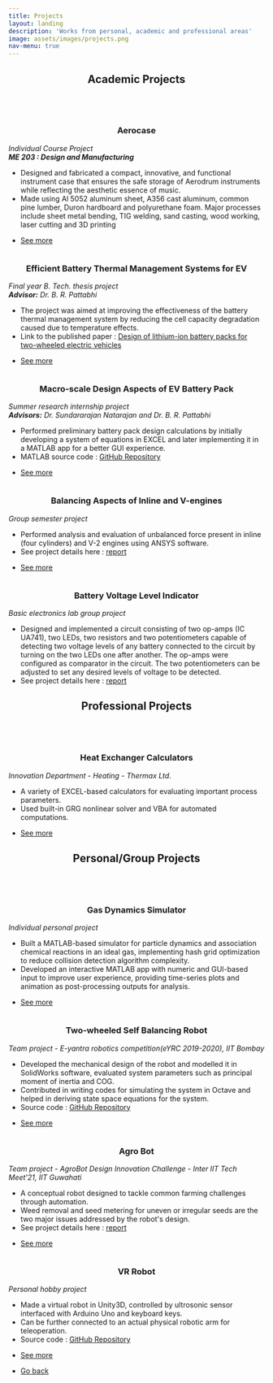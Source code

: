 ```yaml
---
title: Projects
layout: landing
description: 'Works from personal, academic and professional areas'
image: assets/images/projects.png
nav-menu: true
---
```


<!-- Main -->
<div id="main">

<!-- One -->
<section id="one">
	<div class="inner">
		<header class="major">
			<h2>Academic Projects</h2>
		</header>
	</div>
</section>

<!-- Two -->
<section id="two" class="spotlights">
    <section>
        <a href="Project_pages/aerocase.html" class="image">
            <img src="{% link assets/Project_files/Aerocase/Aerocase_heroshot.png %}" alt="" data-position="center center" />
        </a>
        <div class="content">
            <div class="inner">
                <header class="major" style="margin:0;">
                    <h3>Aerocase</h3>
                </header>
                <p><em>Individual Course Project <br> <b>ME 203 : Design and Manufacturing</b></em></p>
                <ul>
                    <li>Designed and fabricated a compact, innovative, and functional instrument case that ensures the safe storage of Aerodrum instruments while reflecting the aesthetic essence of music.</li>
                    <li>Made using Al 5052 aluminum sheet, A356 cast aluminum, common pine lumber, Duron hardboard and polyurethane foam. Major processes include sheet metal bending, TIG welding, sand casting, wood working, laser cutting and 3D printing</li>
                </ul>
                <ul class="actions">
                    <li><a href="Project_pages/aerocase.html" class="button">See more</a></li>
                </ul>
            </div>
        </div>
    </section>
    <section>
        <a href="Project_pages/battery.html" class="image">
            <img src="{% link assets/Project_files/Battery/Tap_temp_distri.png %}" alt="" data-position="center center" />
        </a>
        <div class="content">
            <div class="inner">
                <header class="major" style="margin:0;">
                    <h3>Efficient Battery Thermal Management Systems for EV</h3>
                </header>
                <p><em>Final year B. Tech. thesis project <br> <b>Advisor:</b> Dr. B. R. Pattabhi</em></p>
                <ul>
                    <li>The project was aimed at improving the effectiveness of the battery thermal management system by reducing the cell capacity degradation caused due to temperature effects.</li>
                    <li>Link to the published paper : <a href="https://onlinelibrary.wiley.com/doi/abs/10.1002/est2.458" target="_blank">Design of lithium-ion battery packs for two-wheeled electric vehicles</a></li>
                </ul>
                <ul class="actions">
                    <li><a href="Project_pages/battery.html" class="button">See more</a></li>
                </ul>
            </div>
        </div>
    </section>
    <section>
        <a href="Project_pages/pack_design.html" class="image">
            <img src="{% link assets/Project_files/Pack_design/sliders.JPG %}" alt="" data-position="center center" />
        </a>
        <div class="content">
            <div class="inner">
                <header class="major" style="margin:0;">
                    <h3>Macro-scale Design Aspects of EV Battery Pack</h3>
                </header>
                <p><em>Summer research internship project <br> <b>Advisors:</b> Dr. Sundararajan Natarajan and Dr. B. R. Pattabhi</em></p>
                <ul>
                    <li>Performed preliminary battery pack design calculations by initially developing a system of equations in EXCEL and later implementing it in a MATLAB app for a better GUI experience.</li>
                    <li>MATLAB source code : <a href="https://github.com/dhruvaljavia/EV_calculator" target="_blank">GitHub Repository</a></li>
                </ul>
                <ul class="actions">
                    <li><a href="Project_pages/pack_design.html" class="button">See more</a></li>
                </ul>
            </div>
        </div>
    </section>
    <section>
        <a href="Project_pages/engine.html" class="image">
            <img src="{% link assets/Project_files/Engine_analysis/inline_engine.PNG %}" alt="" data-position="center center" />
        </a>
        <div class="content">
            <div class="inner">
                <header class="major" style="margin:0;">
                    <h3>Balancing Aspects of Inline and V-engines</h3>
                </header>
                <p><em>Group semester project</em></p>
                <ul>
                    <li>Performed analysis and evaluation of unbalanced force present in inline (four cylinders) and V-2 engines using ANSYS software.</li>
                    <li>See project details here : <a href="../assets/Project_files/Engine_analysis/engine_report.pdf" target="_blank">report</a></li>
                </ul> 
                <ul class="actions">
                    <li><a href="Project_pages/engine.html" class="button">See more</a></li>
                </ul>
            </div>
        </div>
    </section>
    <section>
        <img src="{% link assets/Project_files/BE_lab_project_circuit.PNG %}" alt="" data-position="center center" class="image"/>
        <div class="content">
            <div class="inner">
                <header class="major" style="margin:0;">
                    <h3>Battery Voltage Level Indicator</h3>
                </header>
                <p><em>Basic electronics lab group project</em></p>
                <ul>
                    <li>Designed and implemented a circuit consisting of two op-amps (IC UA741), two LEDs, two resistors and
                    two potentiometers capable of detecting two voltage levels of any battery connected to the circuit by
                    turning on the two LEDs one after another. The op-amps were configured as comparator in the circuit. The two potentiometers can be adjusted to set any desired levels of voltage to be detected.</li>
                    <li>See project details here : <a href="../assets/Project_files/BE_lab_project_report.pdf" target="_blank">report</a></li>
                </ul>
            </div>
        </div>
    </section>
</section>

<!-- Three -->
<section id="three">
	<div class="inner">
		<header class="major">
			<h2>Professional Projects</h2>
		</header>
	</div>
</section>

<!-- Four -->
<section id="four" class="spotlights">
    <section>
        <a href="Project_pages/thermal_calcs.html" class="image">
            <img src="{% link assets/Project_files/Thermal_calcs/film_temp.png %}" alt="" data-position="center center" />
        </a>
        <div class="content">
            <div class="inner">
                <header class="major" style="margin:0;">
                    <h3>Heat Exchanger Calculators</h3>
                </header>
                <p><em>Innovation Department - Heating - Thermax Ltd.</em></p>
                <ul>
                    <li>A variety of EXCEL-based calculators for evaluating important process parameters.</li>
                    <li>Used built-in GRG nonlinear solver and VBA for automated computations.</li>
                </ul>
                <ul class="actions">
                    <li><a href="Project_pages/thermal_calcs.html" class="button">See more</a></li>
                </ul>
            </div>
        </div>
    </section>
</section>

<!-- Five -->
<section id="five">
	<div class="inner">
		<header class="major">
			<h2>Personal/Group Projects</h2>
		</header>
	</div>
</section>

<!-- Six -->
<section id="six" class="spotlights">
    <section>
        <a href="Project_pages/gas_sim.html" class="image">
            <img src="{% link assets/Project_files/Gas_sim/two_gas_mix.png %}" alt="" data-position="center center" />
        </a>
        <div class="content">
            <div class="inner">
                <header class="major" style="margin:0;">
                    <h3>Gas Dynamics Simulator</h3>
                </header>
                <p><em>Individual personal project</em></p>
                <ul>
                    <li>Built a MATLAB-based simulator for particle dynamics and association chemical reactions in an ideal gas, implementing hash grid optimization to reduce collision detection algorithm complexity.</li>
                    <li>Developed an interactive MATLAB app with numeric and GUI-based input to improve user experience, providing time-series plots and animation as post-processing outputs for analysis.</li>
                </ul>
                <ul class="actions">
                    <li><a href="Project_pages/gas_sim.html" class="button">See more</a></li>
                </ul>
            </div>
        </div>
    </section>
    <section>
        <a href="Project_pages/balance_bot.html" class="image">
            <img src="{% link assets/Project_files/Balance_bot/final_bot_design.jpg %}" alt="" data-position="center center" />
        </a>
        <div class="content">
            <div class="inner">
                <header class="major" style="margin:0;">
                    <h3>Two-wheeled Self Balancing Robot</h3>
                </header>
                <p><em>Team project - E-yantra robotics competition(eYRC 2019-2020), IIT Bombay</em></p>
                <ul>
                    <li>Developed the mechanical design of the robot and modelled it in SolidWorks software, evaluated system parameters such as principal moment of inertia and COG.</li>
                    <li>Contributed in writing codes for simulating the system in Octave and helped in deriving state space equations for the system.</li>
                    <li>Source code : <a href="https://github.com/RajShah-1/Balance-Bot" target="_blank">GitHub Repository</a></li>
                </ul> 
                <ul class="actions">
                    <li><a href="Project_pages/balance_bot.html" class="button">See more</a></li>
                </ul>
            </div>
        </div>
    </section>
    <section>
        <a href="Project_pages/agro_bot.html" class="image">
            <img src="{% link assets/Project_files/Agro_bot/agrobot.JPG %}" alt="" data-position="center center" />
        </a>
        <div class="content">
            <div class="inner">
                <header class="major" style="margin:0;">
                    <h3>Agro Bot</h3>
                </header>
                <p><em>Team project - AgroBot Design Innovation Challenge - Inter IIT Tech Meet'21, IIT Guwahati</em></p>
                <ul>
                    <li>A conceptual robot designed to tackle common farming challenges through automation.</li>
                    <li>Weed removal and seed metering for uneven or irregular seeds are the two major issues addressed by the robot's design.</li>
                    <li>See project details here : <a href="../assets/Project_files/Agro_bot/report.pdf" target="_blank">report</a></li>
                </ul> 
                <ul class="actions">
                    <li><a href="Project_pages/agro_bot.html" class="button">See more</a></li>
                </ul>
            </div>
        </div>
    </section>
    <section>
        <a href="Project_pages/vr_bot.html" class="image">
            <img src="{% link assets/Project_files/VR_robot/VRbot.PNG %}" alt="" data-position="center center" />
        </a>
        <div class="content">
            <div class="inner">
                <header class="major" style="margin:0;">
                    <h3>VR Robot</h3>
                </header>
                <p><em>Personal hobby project</em></p>
                <ul>
                    <li>Made a virtual robot in Unity3D, controlled by ultrosonic sensor interfaced with Arduino Uno and keyboard keys.</li>
                    <li>Can be further connected to an actual physical robotic arm for teleoperation.</li>
                    <li>Source code : <a href="https://github.com/dhruvaljavia/VR_robotic_arm" target="_blank">GitHub Repository</a></li>
                </ul> 
                <ul class="actions">
                    <li><a href="Project_pages/vr_bot.html" class="button">See more</a></li>
                </ul>
            </div>
        </div>
    </section>
</section>

<!-- Seven -->
<section id="seven">
    <div class="inner">
        <ul class="actions">
            <li><a href="/dhruvaljavia.github.io/" class="button">Go back</a></li>
        </ul>
    </div>
</section>

